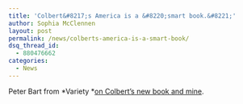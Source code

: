 ```yaml
---
title: 'Colbert&#8217;s America is a &#8220;smart book.&#8221;'
author: Sophia McClennen
layout: post
permalink: /news/colberts-america-is-a-smart-book/
dsq_thread_id:
  - 880476662
categories:
  - News
---
```

Peter Bart from *Variety *[on Colbert&#8217;s new book and mine][1].

 [1]: http://www.variety.com/article/VR1118060396?refCatId=14